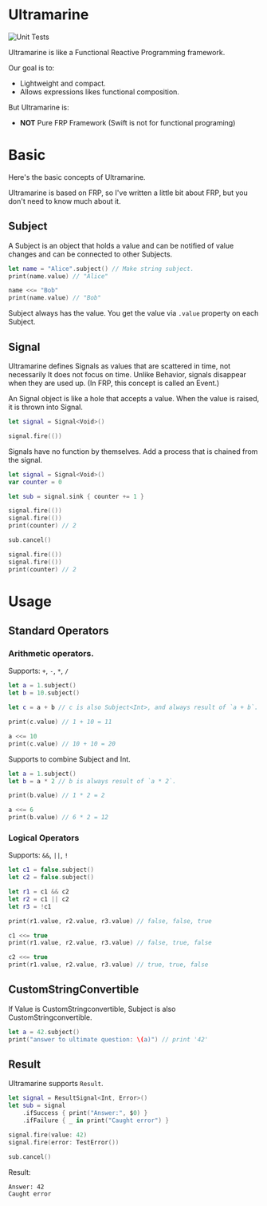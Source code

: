 # Ultramarine

![Unit Tests](https://github.com/niaeashes/ultramarine/workflows/Unit%20Tests/badge.svg)

Ultramarine is like a Functional Reactive Programming framework.

Our goal is to:

- Lightweight and compact.
- Allows expressions likes functional composition.

But Ultramarine is:

- **NOT** Pure FRP Framework (Swift is not for functional programing)

# Basic

Here's the basic concepts of Ultramarine.

Ultramarine is based on FRP, so I've written a little bit about FRP, but you don't need to know much about it.

## Subject

A Subject is an object that holds a value and can be notified of value changes and can be connected to other Subjects.

```swift
let name = "Alice".subject() // Make string subject.
print(name.value) // "Alice"

name <<= "Bob"
print(name.value) // "Bob"
```

Subject always has the value. You get the value via `.value` property on each Subject.

## Signal

Ultramarine defines Signals as values that are scattered in time, not necessarily It does not focus on time.
Unlike Behavior, signals disappear when they are used up.
(In FRP, this concept is called an Event.)

An Signal object is like a hole that accepts a value. When the value is raised, it is thrown into Signal.

```swift
let signal = Signal<Void>()

signal.fire(())
```

Signals have no function by themselves. Add a process that is chained from the signal.

```swift
let signal = Signal<Void>()
var counter = 0

let sub = signal.sink { counter += 1 }

signal.fire(())
signal.fire(())
print(counter) // 2

sub.cancel()

signal.fire(())
signal.fire(())
print(counter) // 2
```

# Usage

## Standard Operators

### Arithmetic operators.

Supports: `+`, `-`, `*`, `/`

```swift
let a = 1.subject()
let b = 10.subject()

let c = a + b // c is also Subject<Int>, and always result of `a + b`.

print(c.value) // 1 + 10 = 11

a <<= 10
print(c.value) // 10 + 10 = 20
```

Supports to combine Subject<Int> and Int.

```swift
let a = 1.subject()
let b = a * 2 // b is always result of `a * 2`.

print(b.value) // 1 * 2 = 2

a <<= 6
print(b.value) // 6 * 2 = 12
```

### Logical Operators

Supports: `&&`, `||`, `!`

```swift
let c1 = false.subject()
let c2 = false.subject()

let r1 = c1 && c2
let r2 = c1 || c2
let r3 = !c1

print(r1.value, r2.value, r3.value) // false, false, true

c1 <<= true
print(r1.value, r2.value, r3.value) // false, true, false

c2 <<= true
print(r1.value, r2.value, r3.value) // true, true, false
```

## CustomStringConvertible

If Value is CustomStringconvertible, Subject<Value> is also CustomStringconvertible.

```swift
let a = 42.subject()
print("answer to ultimate question: \(a)") // print '42'
```

## Result

Ultramarine supports `Result`.

```swift
let signal = ResultSignal<Int, Error>()
let sub = signal
    .ifSuccess { print("Answer:", $0) }
    .ifFailure { _ in print("Caught error") }

signal.fire(value: 42)
signal.fire(error: TestError())

sub.cancel()
```

Result:

```
Answer: 42
Caught error
```
